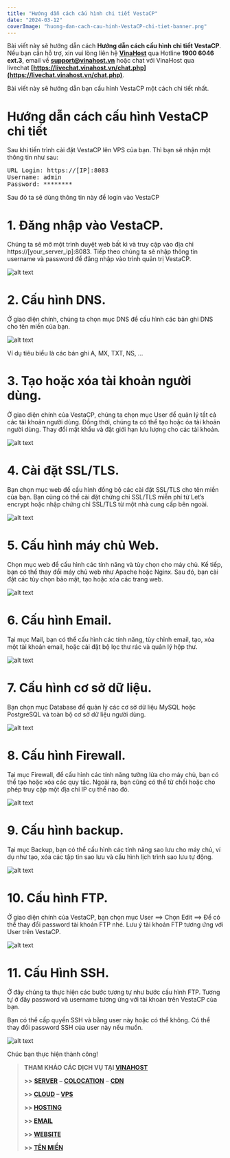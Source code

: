 ```yaml
---
title: "Hướng dẫn cách cấu hình chi tiết VestaCP"
date: "2024-03-12"
coverImage: "huong-dan-cach-cau-hinh-VestaCP-chi-tiet-banner.png"
---
```


Bài viết này sẽ hướng dẫn cách **Hướng dẫn cách cấu hình chi tiết VestaCP**. Nếu bạn cần hỗ trợ, xin vui lòng liên hệ [**VinaHost**](https://blog.vinahost.vn/) qua Hotline **1900 6046 ext.3**, email về **support@vinahost.vn** hoặc chat với VinaHost qua livechat **[https://livechat.vinahost.vn/chat.php](https://livechat.vinahost.vn/chat.php)**.

Bài viết này sẽ hướng dẫn bạn cấu hình VestaCP một cách chi tiết nhất.

# Hướng dẫn cách cấu hình VestaCP chi tiết

Sau khi tiến trình cài đặt VestaCP lên VPS của bạn. Thì bạn sẽ nhận một thông tin như sau:

<pre>
URL Login: https://[IP]:8083
Username: admin
Password: ********
</pre>

Sau đó ta sẽ dùng thông tin này để login vào VestaCP

# 1. Đăng nhập vào VestaCP.

Chúng ta sẽ mở một trình duyệt web bất kì và truy cập vào địa chỉ https://[your_server_ip]:8083.  Tiếp theo chúng ta sẽ nhập thông tin username và password để đăng nhập vào trình quản trị VestaCP.

![alt text](images/huong-dan-cach-cau-hinh-VestaCP-chi-tiet-01.png)

# 2. Cấu hình DNS.

Ở giao diện chính, chúng ta chọn mục DNS để cấu hình các bản ghi DNS cho tên miền của bạn. 

![alt text](images/huong-dan-cach-cau-hinh-VestaCP-chi-tiet-02.png)

Ví dụ tiêu biểu là các bản ghi A, MX, TXT, NS, ...

# 3. Tạo hoặc xóa tài khoản người dùng.

Ờ giao diện chính của VestaCP, chúng ta chọn mục User để quản lý tắt cả các tài khoản người dùng. Đồng thời, chúng ta có thể tạo hoặc óa tài khoản người dùng. Thay đổi mật khẩu và đặt giới hạn lưu lượng cho các tài khoản.

![alt text](images/huong-dan-cach-cau-hinh-VestaCP-chi-tiet-03.png)


# 4. Cài đặt SSL/TLS.

Bạn chọn mục web để cấu hình đồng bộ các cài đặt SSL/TLS cho tên miền của bạn. Bạn cũng có thể cài đặt chứng chỉ SSL/TLS miễn phí từ Let’s encrypt hoặc nhập chứng chỉ SSL/TLS từ một nhà cung cấp bên ngoài. 

![alt text](images/huong-dan-cach-cau-hinh-VestaCP-chi-tiet-04.png)

# 5. Cấu hình máy chủ Web.

Chọn mục web để cấu hình các tính năng và tùy chọn cho máy chủ. Kế tiếp, bạn có thể thay đổi máy chủ web như Apache hoặc Nginx. Sau đó, bạn cài đặt các tùy chọn bảo mật, tạo hoặc xóa các trang web.

![alt text](images/huong-dan-cach-cau-hinh-VestaCP-chi-tiet-05.png)

# 6. Cấu hình Email.

Tại mục Mail, bạn có thể cấu hình các tính năng, tùy chỉnh email, tạo, xóa một tài khoản email, hoặc cài đặt bộ lọc thư rác và quản lý hộp thư. 

![alt text](images/huong-dan-cach-cau-hinh-VestaCP-chi-tiet-06.png)

# 7. Cấu hình cơ sở dữ liệu.

Bạn chọn mục Database để quản lý các cơ sở dữ liệu MySQL hoặc PostgreSQL và toàn bộ cơ sở dữ liệu người dùng.

![alt text](images/huong-dan-cach-cau-hinh-VestaCP-chi-tiet-07.png)

# 8. Cấu hình Firewall.

Tại mục Firewall, để cấu hình các tính năng tường lửa cho máy chủ, bạn có thể tạo hoặc xóa các quy tắc. Ngoài ra, bạn cũng có thể từ chối hoặc cho phép truy cập một địa chỉ IP cụ thể nào đó.

![alt text](images/huong-dan-cach-cau-hinh-VestaCP-chi-tiet-08.png)

# 9. Cấu hình backup.

Tại mục Backup, bạn có thể cấu hình các tính năng sao lưu cho máy chủ, ví dụ như tạo, xóa các tập tin sao lưu và cấu hình lịch trình sao lưu tự động.

![alt text](images/huong-dan-cach-cau-hinh-VestaCP-chi-tiet-09.png)

# 10. Cấu hình FTP.

Ở giao diện chính của VestaCP, bạn chọn mục User ==> Chọn Edit ==> Để có thể thay đổi password tài khoản FTP nhé. Lưu ý tài khoản FTP tương ứng với User trên VestaCP.

![alt text](images/huong-dan-cach-cau-hinh-VestaCP-chi-tiet-10.png)

# 11. Cấu Hình SSH.

Ở đây chúng ta thực hiện các bước tương tự như bước cấu hình FTP. Tương tự ở đây password và username tương ứng với tài khoản trên VestaCP của bạn.

Bạn có thể cấp quyền SSH và bằng  user này hoặc có thể không. Có thể thay đổi password SSH của user này nếu muốn.

![alt text](images/huong-dan-cach-cau-hinh-VestaCP-chi-tiet-11.png)



Chúc bạn thực hiện thành công!

> **THAM KHẢO CÁC DỊCH VỤ TẠI [VINAHOST](https://vinahost.vn/)**
> 
> **\>>** [**SERVER**](https://vinahost.vn/thue-may-chu-rieng/) **–** [**COLOCATION**](https://vinahost.vn/colocation.html) – [**CDN**](https://vinahost.vn/dich-vu-cdn-chuyen-nghiep)
> 
> **\>> [CLOUD](https://vinahost.vn/cloud-server-gia-re/) – [VPS](https://vinahost.vn/vps-ssd-chuyen-nghiep/)**
> 
> **\>> [HOSTING](https://vinahost.vn/wordpress-hosting)**
> 
> **\>> [EMAIL](https://vinahost.vn/email-hosting)**
> 
> **\>> [WEBSITE](http://vinawebsite.vn/)**
> 
> **\>> [TÊN MIỀN](https://vinahost.vn/ten-mien-gia-re/)**

